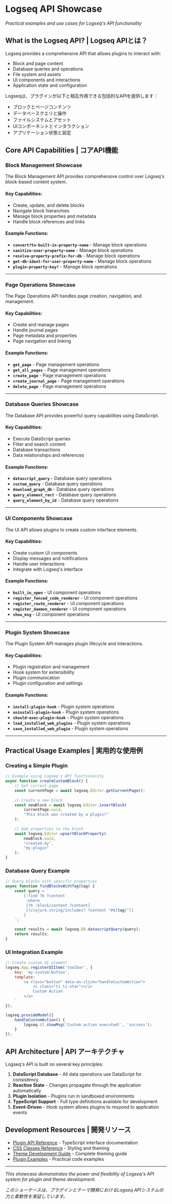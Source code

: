 # Logseq API Showcase

*Practical examples and use cases for Logseq's API functionality*

## What is the Logseq API? | Logseq APIとは？

Logseq provides a comprehensive API that allows plugins to interact with:
- Block and page content
- Database queries and operations  
- File system and assets
- UI components and interactions
- Application state and configuration

Logseqは、プラグインが以下と相互作用できる包括的なAPIを提供します：
- ブロックとページコンテンツ
- データベースクエリと操作
- ファイルシステムとアセット
- UIコンポーネントとインタラクション
- アプリケーション状態と設定

## Core API Capabilities | コアAPI機能

### Block Management Showcase

The Block Management API provides comprehensive control over Logseq's block-based content system.

#### Key Capabilities:
- Create, update, and delete blocks
- Navigate block hierarchies
- Manage block properties and metadata
- Handle block references and links

#### Example Functions:
- **`convert?to-built-in-property-name`** - Manage block operations
- **`sanitize-user-property-name`** - Manage block operations
- **`resolve-property-prefix-for-db`** - Manage block operations
- **`get-db-ident-for-user-property-name`** - Manage block operations
- **`plugin-property-key?`** - Manage block operations

---

### Page Operations Showcase

The Page Operations API handles page creation, navigation, and management.

#### Key Capabilities:
- Create and manage pages
- Handle journal pages
- Page metadata and properties
- Page navigation and linking

#### Example Functions:
- **`get_page`** - Page management operations
- **`get_all_pages`** - Page management operations
- **`create_page`** - Page management operations
- **`create_journal_page`** - Page management operations
- **`delete_page`** - Page management operations

---

### Database Queries Showcase

The Database API provides powerful query capabilities using DataScript.

#### Key Capabilities:
- Execute DataScript queries
- Filter and search content
- Database transactions
- Data relationships and references

#### Example Functions:
- **`datascript_query`** - Database query operations
- **`custom_query`** - Database query operations
- **`download_graph_db`** - Database query operations
- **`query_element_rect`** - Database query operations
- **`query_element_by_id`** - Database query operations

---

### UI Components Showcase

The UI API allows plugins to create custom interface elements.

#### Key Capabilities:
- Create custom UI components
- Display messages and notifications
- Handle user interactions
- Integrate with Logseq's interface

#### Example Functions:
- **`built_in_open`** - UI component operations
- **`register_fenced_code_renderer`** - UI component operations
- **`register_route_renderer`** - UI component operations
- **`register_daemon_renderer`** - UI component operations
- **`show_msg`** - UI component operations

---

### Plugin System Showcase

The Plugin System API manages plugin lifecycle and interactions.

#### Key Capabilities:
- Plugin registration and management
- Hook system for extensibility
- Plugin communication
- Plugin configuration and settings

#### Example Functions:
- **`install-plugin-hook`** - Plugin system operations
- **`uninstall-plugin-hook`** - Plugin system operations
- **`should-exec-plugin-hook`** - Plugin system operations
- **`load_installed_web_plugins`** - Plugin system operations
- **`save_installed_web_plugin`** - Plugin system operations

---

## Practical Usage Examples | 実用的な使用例

### Creating a Simple Plugin

```javascript
// Example using Logseq's API functionality
async function createCustomBlock() {
    // Get current page
    const currentPage = await logseq.Editor.getCurrentPage();
    
    // Create a new block
    const newBlock = await logseq.Editor.insertBlock(
        currentPage.uuid,
        "This block was created by a plugin!"
    );
    
    // Add properties to the block
    await logseq.Editor.upsertBlockProperty(
        newBlock.uuid,
        "created-by",
        "my-plugin"
    );
}
```

### Database Query Example

```javascript
// Query blocks with specific properties
async function findBlocksWithTag(tag) {
    const query = `
        [:find ?b ?content
         :where
         [?b :block/content ?content]
         [(clojure.string/includes? ?content "#${tag}")]
        ]
    `;
    
    const results = await logseq.DB.datascriptQuery(query);
    return results;
}
```

### UI Integration Example

```javascript
// Create custom UI element
logseq.App.registerUIItem('toolbar', {
    key: 'my-custom-button',
    template: `
        <a class="button" data-on-click="handleCustomAction">
            <i class="ti ti-star"></i>
            Custom Action
        </a>
    `
});

logseq.provideModel({
    handleCustomAction() {
        logseq.UI.showMsg('Custom action executed!', 'success');
    }
});
```

## API Architecture | API アーキテクチャ

Logseq's API is built on several key principles:

1. **DataScript Database** - All data operations use DataScript for consistency
2. **Reactive State** - Changes propagate through the application automatically  
3. **Plugin Isolation** - Plugins run in sandboxed environments
4. **TypeScript Support** - Full type definitions available for development
5. **Event-Driven** - Hook system allows plugins to respond to application events

## Development Resources | 開発リソース

- [Plugin API Reference](./plugin-api-reference.md) - TypeScript interface documentation
- [CSS Classes Reference](./css-classes-reference.md) - Styling and theming
- [Theme Development Guide](./theme-development-guide.md) - Complete theming guide
- [Plugin Examples](./examples/plugin-examples/) - Practical code examples

---

*This showcase demonstrates the power and flexibility of Logseq's API system for plugin and theme development.*

*このショーケースは、プラグインとテーマ開発におけるLogseq APIシステムの力と柔軟性を実証しています。*
